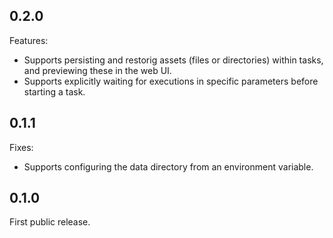 ## 0.2.0

Features:

 - Supports persisting and restorig assets (files or directories) within tasks, and previewing these in the web UI.
 - Supports explicitly waiting for executions in specific parameters before starting a task.

## 0.1.1

Fixes:

 - Supports configuring the data directory from an environment variable.

## 0.1.0

First public release.
